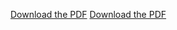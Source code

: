 <a href= "https://raw.githubusercontent.com/nehanepal/.github.io/main/path/to/billiard__Copy_.pdf" download>Download the PDF</a>
<a href= "https://github.com/nehanepal/github.io/blob/main/billiard__Copy_.pdf" download>Download the PDF</a>
